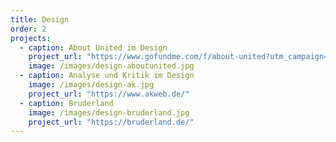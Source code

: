 ```yaml
---
title: Design
order: 2
projects:
  - caption: About United im Design
    project_url: "https://www.gofundme.com/f/about-united?utm_campaign=p_cp_url&utm_medium=os&utm_source=customer"
    image: /images/design-aboutunited.jpg
  - caption: Analyse und Kritik im Design
    image: /images/design-ak.jpg
    project_url: "https://www.akweb.de/"
  - caption: Bruderland
    image: /images/design-bruderland.jpg
    project_url: "https://bruderland.de/"
---
```


